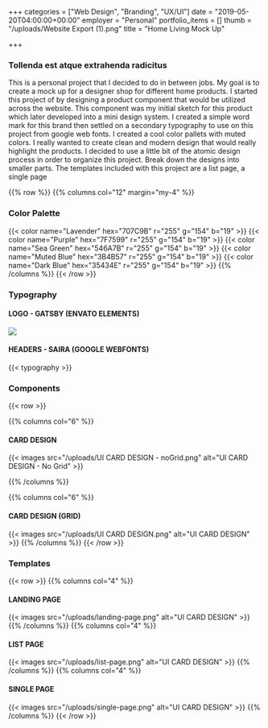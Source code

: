 +++
categories = ["Web Design", "Branding", "UX/UI"]
date = "2019-05-20T04:00:00+00:00"
employer = "Personal"
portfolio_items = []
thumb = "/uploads/Website Export (1).png"
title = "Home Living Mock Up"

+++
### Tollenda est atque extrahenda radicitus

This is a personal project that I decided to do in between jobs. My goal is to create a mock up for a designer shop for different home products. I started this project of by designing a product component that would be utilized across the website. This component was my initial sketch for this product which later developed into a mini design system. I created a simple word mark for this brand then settled on a secondary typography to use on this project from google web fonts. I created a cool color pallets with muted colors. I really wanted to create clean and modern design that would really highlight the products. I decided to use a little bit of the atomic design process in order to organize this project. Break down the designs into smaller parts. The templates included with this project are a list page, a single page

<!-- New Section -->
{{% row %}}
{{% columns col="12" margin="my-4" %}}

### Color Palette

{{< color name="Lavender" hex="707C9B" r="255" g="154" b="19" >}}
{{< color name="Purple" hex="7F7599" r="255" g="154" b="19" >}}
{{< color name="Sea Green" hex="546A7B" r="255" g="154" b="19" >}}
{{< color name="Muted Blue" hex="3B4B57" r="255" g="154" b="19" >}}
{{< color name="Dark Blue" hex="35434E" r="255" g="154" b="19" >}}
{{% /columns %}}
{{< /row >}}

<!-- New Section -->

### Typography

#### LOGO - GATSBY (ENVATO ELEMENTS)

![](/uploads/logo.svg)

#### HEADERS - SAIRA (GOOGLE WEBFONTS)

{{< typography >}}

<!-- New Section -->

### Components

{{< row >}}

{{% columns col="6" %}}

#### CARD DESIGN

{{< images src="/uploads/UI CARD DESIGN - noGrid.png" alt="UI CARD DESIGN - No Grid" >}}

{{% /columns %}}

{{% columns col="6" %}}

#### CARD DESIGN (GRID)

{{< images src="/uploads/UI CARD DESIGN.png" alt="UI CARD DESIGN" >}}
{{% /columns %}}
{{< /row >}}

<!-- New Section -->

### Templates

{{< row >}}
{{% columns col="4" %}}

#### LANDING PAGE

{{< images src="/uploads/landing-page.png" alt="UI CARD DESIGN" >}}
{{% /columns %}}
{{% columns col="4" %}}

#### LIST PAGE

{{< images src="/uploads/list-page.png" alt="UI CARD DESIGN" >}}
{{% /columns %}}
{{% columns col="4" %}}

#### SINGLE PAGE

{{< images src="/uploads/single-page.png" alt="UI CARD DESIGN" >}}
{{% /columns %}}
{{< /row >}}